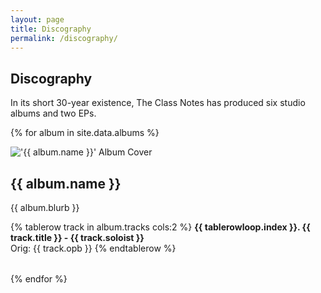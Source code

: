 ```yaml
---
layout: page
title: Discography
permalink: /discography/
---
```


## Discography

In its short 30-year existence, The Class Notes has produced six studio albums
and two EPs.

{% for album in site.data.albums %}

<div class="album-listing">
  <div class="album-cover">
    <img src="/images/albums/{{ album.picture }}" alt="'{{ album.name }}' Album Cover">
  </div>

  <h2 class="album-title">{{ album.name }}</h2>
  <p>{{ album.blurb }}</p>

  <table class="album-tracks {{ album.name }}">
  {% tablerow track in album.tracks cols:2 %}
    <strong>{{ tablerowloop.index }}. {{ track.title }} - {{ track.soloist }}</strong>
    <br/>
    Orig: {{ track.opb }}
  {% endtablerow %}
  </table>
</div>

{% endfor %}
